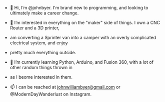 - 👋 Hi, I’m @johnbyer. I'm brand new to programming, and looking to ultimately make a career change.

- 👀 I’m interested in everything on the "maker" side of things. I own a CNC Router and a 3D printer,
- am converting a Sprinter van into a camper with an overly complicated electrical system, and enjoy 
- pretty much everything outside.

- 🌱 I’m currently learning Python, Arduino, and Fusion 360, with a lot of other random things thrown in 
- as I beome interested in them.

- 📫 I can be reached at johnwilliambyer@gmail.com or @ModernDayWanderlust on Instagram.

<!---
johnbyer/johnbyer is a ✨ special ✨ repository because its `README.md` (this file) appears on your GitHub profile.
You can click the Preview link to take a look at your changes.
--->
